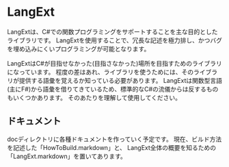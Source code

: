 LangExt
=======
LangExtは、C#での関数プログラミングをサポートすることを主な目的としたライブラリです。
LangExtを使用することで、冗長な記述を極力排し、かつバグを埋め込みにくいプログラミングが可能となります。

LangExtはC#が目指せなかった(目指さなかった)場所を目指すためのライブラリになっています。
程度の差はあれ、ライブラリを使うためには、そのライブラリが提供する語彙を覚えるか知っている必要があります。
LangExtは関数型言語(主にF#)から語彙を借りてきているため、標準的なC#の流儀からは反するものもいくつかあります。
そのあたりを理解して使用してください。

ドキュメント
------------
docディレクトリに各種ドキュメントを作っていく予定です。
現在、ビルド方法を記述した「HowToBuild.markdown」と、
LangExt全体の概要を知るための「LangExt.markdown」を置いてあります。
